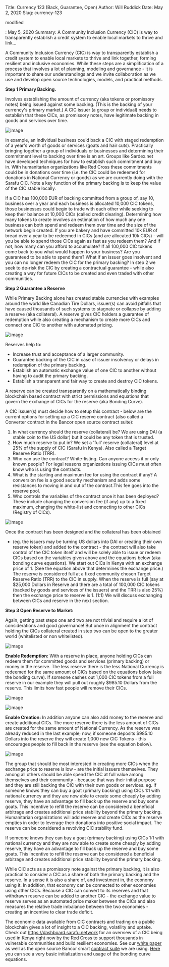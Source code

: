 Title: Currency 123 (Back, Guarantee, Open)
Author: Will Ruddick
Date: May 2, 2020
Slug: currency-123

modified

: May 5, 2020
Summary: A Community Inclusion Currency (CIC) is way to transparently
establish a credit system to enable local markets to thrive and
link...

A Community Inclusion Currency (CIC) is way to transparently establish a
credit system to enable local markets to thrive and link together,
forming resilient and inclusive economies. While these steps are a
simplification of a process that involves a lot of planning, modeling
and governance - it is important to share our understandings and we
invite collaboration as we use and develop open source technologies,
models, and practical methods.

**Step 1 Primary Backing.**

Involves establishing the amount of currency (aka tokens or promissory
notes) being issued against some backing. (This is the backing of your
currency's primary market.) A CIC issuer (a group or individual) needs
to establish that these CICs, as promissory notes, have legitimate
backing in goods and services over time.

![image](images/blog/currency-1231.webp)

In example, an individual business could back a CIC with staged
redemption of a year's worth of goods or services (goats and hair
cuts). Practically bringing together a group of individuals or
businesses and determining their commitment level to backing over time
is an art. Groups like Sardex.net have developed techniques for how to
establish such commitment and buy in. With humanitarian organizations
like Red Cross these commitments could be in donations over time (i.e.
the CIC could be redeemed for donations in National Currency or goods)
as we are currently doing with the Sarafu CIC. Note a key function of
the primary backing is to keep the value of the CIC stable locally.

If a CIC has 100,000 EUR of backing committed from a group of, say 10,
business over a year and each business is allocated 10,000 CIC tokens,
those businesses could begin to trade with each other while seeking to
keep their balance at 10,000 CICs (called credit clearing). Determining
how many tokens to create involves an estimation of how much any one
business can both spend and redeem them over time and the size of the
network begin created. If you are bakery and have committed 10k EUR of
bread over a year to be redeemed in CICs (and are allocated 10k CICs) -
will you be able to spend those CICs again as fast as you redeem them?
And if not, how many can you afford to accumulate? If all 100,000 CIC
tokens come back to you what would happen to your business? Are you
guaranteed to be able to spend them? What if an issuer goes insolvent
and you can no longer redeem the CIC for the primary backing? In step 2
we seek to de-risk the CIC by creating a contractual guarantee - while
also creating a way for future CICs to be created and even traded with
other communities.

**Step 2 Guarantee a Reserve**

While Primary Backing alone has created stable currencies with examples
around the world like Canadian Tire Dollars, issuer(s) can avoid
pitfalls that have caused thousands of such systems to stagnate or
collapse by adding a reserve (aka collateral). A reserve gives CIC
holders a guarantee of redemption while also creating a mechanism to
create more CICs and connect one CIC to another with automated pricing.

![image](images/blog/currency-12362.webp)

Reserves help to:

- Increase trust and acceptance of a larger community.
- Guarantee backing of the CIC in case of issuer insolvency or delays
  in redemption of the primary backing.
- Establish an automatic exchange value of one CIC to another without
  having to audit the primary backing.
- Establish a transparent and fair way to create and destroy CIC
  tokens.

A reserve can be created transparently on a mathematically binding
blockchain based contract with strict permissions and equations that
govern the exchange of CICs for the reserve (aka Bonding Curve).

A CIC issuer(s) must decide how to setup this contract - below are the
current options for setting up a CIC reserve contract (also called a
Converter contract in the Bancor open source contract suite):

1.  In what currency should the reserve (collateral) be? We are using
    DAI (a stable coin to the US dollar) but it could be any token that
    is trusted.
2.  How much reserve to put in? We set a 'full' reserve (collateral)
    level at 25% of the supply of CIC (Sarafu in Kenya). Also called a
    Target Reserve Ratio (TRR).
3.  Who can use the contract? White-listing. Can anyone access it or
    only known people? For legal reasons organizations issuing CICs must
    often know who is using the contracts.
4.  What is the starting and maximum fee for using the contract if any?
    A conversion fee is a good security mechanism and adds some
    resistances to moving in and out of the contract.This fee goes into
    the reserve pool.
5.  Who controls the variables of the contract once it has been
    deployed? These include changing the conversion fee (if any) up to a
    fixed maximum, changing the white-list and connecting to other CICs
    (Registry of CICs).

![image](images/blog/currency-123187.webp)

Once the contract has been designed and the collateral has been obtained

- (eg. the issuers may be turning US dollars into DAI or creating their
  own reserve token) and added to the contract - the contract will also
  take control of the CIC token itself and will be solely able to issue or
  redeem CICs based on the variables given above and the equations below
  (aka bonding curve equations). We start out CICs in Kenya with an
  exchange price of 1. (See the equation above that determines the
  exchange price.) The reserve is considered full at a fixed community
  chosen Target Reserve Ratio (TRR) to the CIC in supply. When the reserve
  is full (say at $25,000 Dollars in Reserve and there are a total of
  100,000 CIC tokens (backed by goods and services of the issuers) and the
  TRR is also 25%) then the exchange price to reserve is 1. (1:1) We will
  discuss exchanging between CICs and reserve in the next section.

**Step 3 Open Reserve to Market:**

Again, getting past steps one and two are not trivial and require a lot
of considerations and good governance! But once in alignment the
contract holding the CICs collateral created in step two can be open to
the greater world (whitelisted or non whitelisted).

![image](images/blog/currency-123214.webp)

**Enable Redemption:** With a reserve in place, anyone holding CICs can
redeem them for committed goods and services (primary backing) or money
in the reserve. The less reserve there is the less National Currency is
redeemed for the same amount of CICs based on the equations below (aka
the bonding curve). If someone cashes out 1,000 CIC tokens from a full
reserve in our example they will pull out roughly $985.10 Dollars from
the reserve. This limits how fast people will remove their CICs.

![image](images/blog/currency-123229.webp)

![image](images/blog/currency-123248.webp)

**Enable Creation:** In addition anyone can also add money to the
reserve and create additional CICs. The more reserve there is the less
amount of CICs are created for the same amount of National Currency. As
the reserve was already reduced in the last example; now, if someone
deposits $985.10 Dollars into the reserve they will create 1,000 new
CIC Tokens - this encourages people to fill back in the reserve (see the
equation below).

![image](images/blog/currency-123263.webp)

The group that should be most interested in creating more CICs when the
exchange price to reserve is low - are the initial issuers themselves.
They among all others should be able spend the CIC at full value among
themselves and their community - because that was their initial purpose
and they are still backing the CIC with their own goods or services. eg.
If someone knows they can buy a goat (primary backing) using CICs 1:1
with national currency and they are now able to create some cheaply by
adding reserve, they have an advantage to fill back up the reserve and
buy some goats. This incentive to refill the reserve can be considered a
beneficial arbitrage and creates additional price stability beyond the
primary backing. Humanitarian organizations will add reserve and create
CICs as the reserve empties in order to leverage their donations into
positive social impact. The reserve can be considered a revolving CIC
stability fund.

If someone knows they can buy a goat (primary backing) using CICs 1:1
with national currency and they are now able to create some cheaply by
adding reserve, they have an advantage to fill back up the reserve and
buy some goats. This incentive to refill the reserve can be considered a
beneficial arbitrage and creates additional price stability beyond the
primary backing.

While CIC acts as a promissory note against the primary backing, it is
also practical to consider a CIC as a share of both the primary backing
and the reserve. In a sense it is also a share of, and investment in,
the economy using it. In addition, that economy can be connected to
other economies using other CICs. Because a CIC can convert to its
reserves and that withdrawn reserve can be added to another CIC - the
exchange value to reserve serves as an automated price maker between the
CICs and also measures the relative trade imbalance between the two
economies - creating an incentive to clear trade deficit.

The economic data available from CIC contracts and trading on a public
blockchain gives a lot of insight to a CIC backing, volatility and
uptake. Check out <https://dashboard.sarafu.network> for an overview of
a CIC being used in Kenya right now by the Red Cross to support
thousands in vulnerable communities and build resilient economies. See
our [white paper](http://grassecon.org/whitepaper) as well as the open
source Bancor smart [contract
suite](https://docs.bancor.network/network-architecture/ethereum) we are
using.
[Here](https://github.com/GrassrootsEconomics/CIC-Docs/blob/master/CIC-math-examples.xlsx)
you can see a very basic initialization and usage of the bonding curve
equations.
